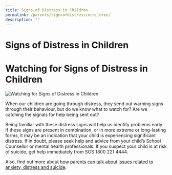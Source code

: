 ```yaml
---
title: Signs of Distress in Children
permalink: /parents/signsofdistressinchildren/
description: ""
---
```

Signs of Distress in Children
=============================

**Watching for Signs of Distress in Children**
==============================================

![Watching for Signs of Distress in Children](https://www.schoolbag.sg/images/default-source/story-images/Suicide-Games-and-Online-Media-What-Should-Parents-Do-/watching-for-signs-of-distress-in-children.jpg?sfvrsn=0)

When our children are going through distress, they send out warning signs through their behaviour, but do we know what to watch for? Are we catching the signals for help being sent out?

Being familiar with these distress signs will help us identify problems early. If these signs are present in combination, or in more extreme or long-lasting forms, it may be an indication that your child is experiencing significant distress. If in doubt, please seek help and advice from your child’s School Counsellor or mental health professionals. If you suspect your child is at risk of suicide, get help immediately from SOS 1800 221 4444.

Also, find out more about [how parents can talk about issues related to anxiety, distress and suicide](https://www.schoolbag.sg/story/suicide-games-and-online-media-what-should-parents-do).